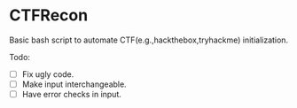 # CTFRecon 
Basic bash script to automate CTF(e.g.,hackthebox,tryhackme) initialization.

Todo: 

- [ ] Fix ugly code.
- [ ] Make input interchangeable.
- [ ] Have error checks in input.
